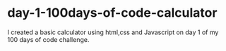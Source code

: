 # day-1-100days-of-code-calculator
I created a basic calculator using html,css and Javascript on day 1  of my 100 days of code challenge.

